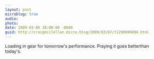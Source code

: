 ```yaml
---
layout: post
microblog: true
audio: 
photo: 
date: 2009-03-06 18:00:00 -0600
guid: http://craigmcclellan.micro.blog/2009/03/07/t1290999894.html
---
```

Loading in gear for tomorrow's performance. Praying it goes betterthan today's.
